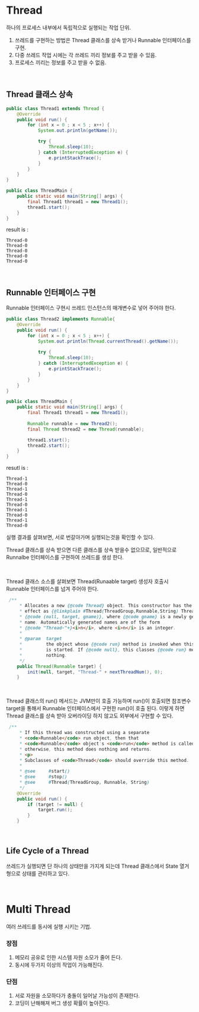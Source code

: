 # Thread
하나의 프로세스 내부에서 독립적으로 실행되는 작업 단위.

1. 쓰레드를 구현하는 방법은 Thread 클래스를 상속 받거나 Runnable 인터페이스를 구현.
2. 다중 쓰레드 작업 시에는 각 쓰레드 끼리 정보를 주고 받을 수 있음.
3. 프로세스 끼리는 정보를 주고 받을 수 없음.

<br/>

## Thread 클래스 상속
```java
public class Thread1 extends Thread {
    @Override
    public void run() {
        for (int x = 0 ; x < 5 ; x++) {
            System.out.println(getName());

            try {
                Thread.sleep(10);
            } catch (InterruptedException e) {
                e.printStackTrace();
            }
        }
    }
}

public class ThreadMain {
    public static void main(String[] args) {
        final Thread1 thread1 = new Thread1();
        thread1.start();
    }
}
```
result is :
```
Thread-0
Thread-0
Thread-0
Thread-0
Thread-0
```

<br/>

## Runnable 인터페이스 구현
Runnable 인터페이스 구현시 쓰레드 인스턴스의 매개변수로 넣어 주어야 한다.
```java
public class Thread2 implements Runnable{
    @Override
    public void run() {
        for (int x = 0 ; x < 5 ; x++) {
            System.out.println(Thread.currentThread().getName());
            
            try {
                Thread.sleep(10);
            } catch (InterruptedException e) {
                e.printStackTrace();
            }
        }
    }
}

public class ThreadMain {
    public static void main(String[] args) {
        final Thread1 thread1 = new Thread1();
    
        Runnable runnable = new Thread2();
        final Thread thread2 = new Thread(runnable);

        thread1.start();
        thread2.start();
    }
}
```
resutl is :
```
Thread-1
Thread-0
Thread-1
Thread-0
Thread-1
Thread-0
Thread-1
Thread-0
Thread-1
Thread-0
```
실행 결과를 살펴보면, 서로 번갈아가며 실행되는것을 확인할 수 있다.

Thread 클래스를 상속 받으면 다른 클래스를 상속 받을수 없으므로, 일반적으로 Runnalbe 인터페이스를 구현하여 쓰레드를 생성 한다.

<br/>

Thread 클래스 소스를 살펴보면 Thread(Runaable target) 생성자 호출시 Runnable 인터페이스를 넘겨 주어야 한다.
```java
 /**
     * Allocates a new {@code Thread} object. This constructor has the same
     * effect as {@linkplain #Thread(ThreadGroup,Runnable,String) Thread}
     * {@code (null, target, gname)}, where {@code gname} is a newly generated
     * name. Automatically generated names are of the form
     * {@code "Thread-"+}<i>n</i>, where <i>n</i> is an integer.
     *
     * @param  target
     *         the object whose {@code run} method is invoked when this thread
     *         is started. If {@code null}, this classes {@code run} method does
     *         nothing.
     */
    public Thread(Runnable target) {
        init(null, target, "Thread-" + nextThreadNum(), 0);
    }
```
<br/>

Thread 클래스의 run() 메서드는 JVM만이 호출 가능하며 run()이 호출되면 참조변수 target을 통해서 Runnable 인터페이스에서 구현한 run()이 호출 된다. 이렇게 하면 Thread 클래스를 상속 받아 오버라이딩 하지 않고도 외부에서 구현할 수 있다.
```java
 /**
     * If this thread was constructed using a separate
     * <code>Runnable</code> run object, then that
     * <code>Runnable</code> object's <code>run</code> method is called;
     * otherwise, this method does nothing and returns.
     * <p>
     * Subclasses of <code>Thread</code> should override this method.
     *
     * @see     #start()
     * @see     #stop()
     * @see     #Thread(ThreadGroup, Runnable, String)
     */
    @Override
    public void run() {
        if (target != null) {
            target.run();
        }
    }
```

<br/>

## Life Cycle of a Thread
쓰레드가 실행되면 단 하나의 상태만을 가지게 되는데 Thread 클래스에서 State 열거형으로 상태를 관리하고 있다.

<br/>

# Multi Thread
여러 쓰레드를 동시에 실행 시키는 기법.

### 장점
1. 메모리 공유로 인한 시스템 자원 소모가 줄어 든다.
2. 동시에 두가지 이상의 작업이 가능해진다.

### 단점
1. 서로 자원을 소모하다가 충돌이 일어날 가능성이 존재한다.
2. 코딩이 난해해져 버그 생성 확률이 높아진다.

